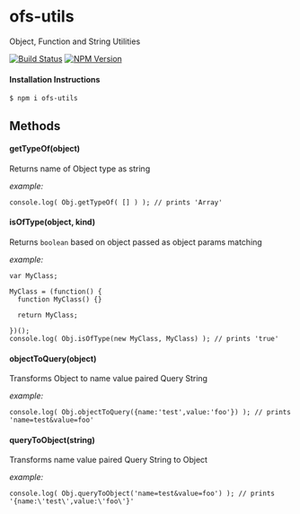 ofs-utils
=========

Object, Function and String Utilities

[![Build Status](https://travis-ci.org/Webfreshener/ofs-utils.png)](https://travis-ci.org/webfreshener/ofs-utils)
[![NPM Version](http://img.shields.io/npm/v/ofs-utils.svg)](https://www.npmjs.org/package/ofs-utils)

#### Installation Instructions
```
$ npm i ofs-utils 
```

Methods
-----------

#### getTypeOf(object)
Returns name of Object type as string

*example:*
```
console.log( Obj.getTypeOf( [] ) ); // prints 'Array'
```

#### isOfType(object, kind)
Returns `boolean` based on object passed as object params matching

*example:*
```
var MyClass;

MyClass = (function() {
  function MyClass() {}

  return MyClass;

})();
console.log( Obj.isOfType(new MyClass, MyClass) ); // prints 'true'
```

#### objectToQuery(object)
Transforms Object to name value paired Query String

*example:*
```
console.log( Obj.objectToQuery({name:'test',value:'foo'}) ); // prints 'name=test&value=foo'
```

#### queryToObject(string)
Transforms name value paired Query String to Object

*example:*
```
console.log( Obj.queryToObject('name=test&value=foo') ); // prints '{name:\'test\',value:\'foo\'}' 
```
